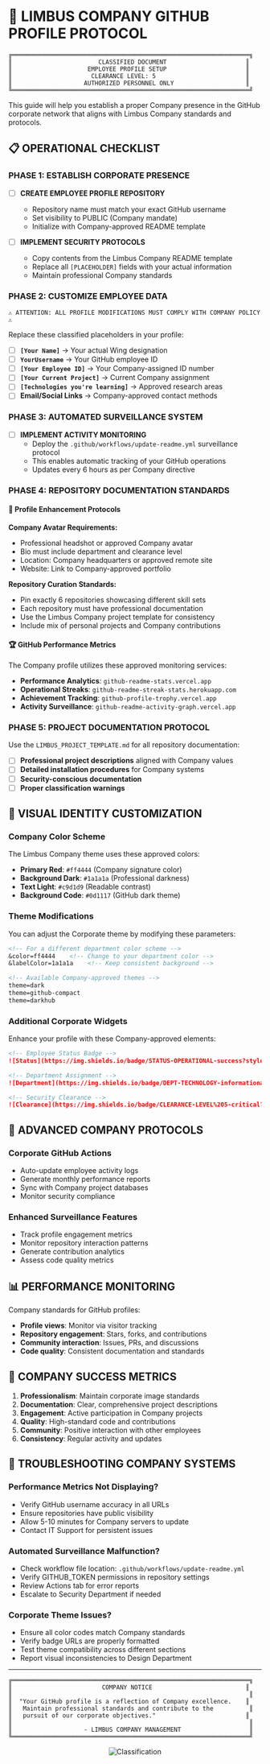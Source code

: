 # 🏢 LIMBUS COMPANY GITHUB PROFILE PROTOCOL

```
╔══════════════════════════════════════════════════════════════════╗
║                        CLASSIFIED DOCUMENT                      ║
║                     EMPLOYEE PROFILE SETUP                      ║
║                      CLEARANCE LEVEL: 5                         ║
║                    AUTHORIZED PERSONNEL ONLY                    ║
╚══════════════════════════════════════════════════════════════════╝
```

This guide will help you establish a proper Company presence in the GitHub corporate network that aligns with Limbus Company standards and protocols.

## 📋 OPERATIONAL CHECKLIST

### PHASE 1: ESTABLISH CORPORATE PRESENCE

- [ ] **CREATE EMPLOYEE PROFILE REPOSITORY**
  - Repository name must match your exact GitHub username
  - Set visibility to PUBLIC (Company mandate)
  - Initialize with Company-approved README template

- [ ] **IMPLEMENT SECURITY PROTOCOLS**
  - Copy contents from the Limbus Company README template
  - Replace all `[PLACEHOLDER]` fields with your actual information
  - Maintain professional Company standards

### PHASE 2: CUSTOMIZE EMPLOYEE DATA

```
⚠️ ATTENTION: ALL PROFILE MODIFICATIONS MUST COMPLY WITH COMPANY POLICY ⚠️
```

Replace these classified placeholders in your profile:

- [ ] **`[Your Name]`** → Your actual Wing designation
- [ ] **`YourUsername`** → Your GitHub employee ID  
- [ ] **`[Your Employee ID]`** → Your Company-assigned ID number
- [ ] **`[Your Current Project]`** → Current Company assignment
- [ ] **`[Technologies you're learning]`** → Approved research areas
- [ ] **Email/Social Links** → Company-approved contact methods

### PHASE 3: AUTOMATED SURVEILLANCE SYSTEM

- [ ] **IMPLEMENT ACTIVITY MONITORING**
  - Deploy the `.github/workflows/update-readme.yml` surveillance protocol
  - This enables automatic tracking of your GitHub operations
  - Updates every 6 hours as per Company directive

### PHASE 4: REPOSITORY DOCUMENTATION STANDARDS

#### 🎯 Profile Enhancement Protocols

**Company Avatar Requirements:**
- Professional headshot or approved Company avatar
- Bio must include department and clearance level
- Location: Company headquarters or approved remote site
- Website: Link to Company-approved portfolio

**Repository Curation Standards:**
- Pin exactly 6 repositories showcasing different skill sets
- Each repository must have professional documentation
- Use the Limbus Company project template for consistency
- Include mix of personal projects and Company contributions

#### 🏆 GitHub Performance Metrics

The Company profile utilizes these approved monitoring services:
- **Performance Analytics**: `github-readme-stats.vercel.app`
- **Operational Streaks**: `github-readme-streak-stats.herokuapp.com`
- **Achievement Tracking**: `github-profile-trophy.vercel.app`
- **Activity Surveillance**: `github-readme-activity-graph.vercel.app`

### PHASE 5: PROJECT DOCUMENTATION PROTOCOL

Use the `LIMBUS_PROJECT_TEMPLATE.md` for all repository documentation:

- [ ] **Professional project descriptions** aligned with Company values
- [ ] **Detailed installation procedures** for Company systems
- [ ] **Security-conscious documentation** 
- [ ] **Proper classification warnings**

## 🎨 VISUAL IDENTITY CUSTOMIZATION

### Company Color Scheme
The Limbus Company theme uses these approved colors:
- **Primary Red**: `#ff4444` (Company signature color)
- **Background Dark**: `#1a1a1a` (Professional darkness)
- **Text Light**: `#c9d1d9` (Readable contrast)
- **Background Code**: `#0d1117` (GitHub dark theme)

### Theme Modifications
You can adjust the Corporate theme by modifying these parameters:

```markdown
<!-- For a different department color scheme -->
&color=ff4444    <!-- Change to your department color -->
&labelColor=1a1a1a    <!-- Keep consistent background -->

<!-- Available Company-approved themes -->
theme=dark
theme=github-compact
theme=darkhub
```

### Additional Corporate Widgets
Enhance your profile with these Company-approved elements:

```markdown
<!-- Employee Status Badge -->
![Status](https://img.shields.io/badge/STATUS-OPERATIONAL-success?style=for-the-badge&labelColor=1a1a1a&color=ff4444)

<!-- Department Assignment -->
![Department](https://img.shields.io/badge/DEPT-TECHNOLOGY-informational?style=for-the-badge&labelColor=1a1a1a&color=666666)

<!-- Security Clearance -->
![Clearance](https://img.shields.io/badge/CLEARANCE-LEVEL%205-critical?style=for-the-badge&labelColor=1a1a1a&color=ff4444)
```

## 🚀 ADVANCED COMPANY PROTOCOLS

### Corporate GitHub Actions
- Auto-update employee activity logs
- Generate monthly performance reports  
- Sync with Company project databases
- Monitor security compliance

### Enhanced Surveillance Features
- Track profile engagement metrics
- Monitor repository interaction patterns
- Generate contribution analytics
- Assess code quality metrics

## 📊 PERFORMANCE MONITORING

Company standards for GitHub profiles:
- **Profile views**: Monitor via visitor tracking
- **Repository engagement**: Stars, forks, and contributions
- **Community interaction**: Issues, PRs, and discussions
- **Code quality**: Consistent documentation and standards

## 🎯 COMPANY SUCCESS METRICS

1. **Professionalism**: Maintain corporate image standards
2. **Documentation**: Clear, comprehensive project descriptions
3. **Engagement**: Active participation in Company projects
4. **Quality**: High-standard code and contributions
5. **Community**: Positive interaction with other employees
6. **Consistency**: Regular activity and updates

## 🔧 TROUBLESHOOTING COMPANY SYSTEMS

### Performance Metrics Not Displaying?
- Verify GitHub username accuracy in all URLs
- Ensure repositories have public visibility
- Allow 5-10 minutes for Company servers to update
- Contact IT Support for persistent issues

### Automated Surveillance Malfunction?
- Check workflow file location: `.github/workflows/update-readme.yml`
- Verify GITHUB_TOKEN permissions in repository settings
- Review Actions tab for error reports
- Escalate to Security Department if needed

### Corporate Theme Issues?
- Ensure all color codes match Company standards
- Verify badge URLs are properly formatted
- Test theme compatibility across different sections
- Report visual inconsistencies to Design Department

---

```
╔══════════════════════════════════════════════════════════════════╗
║                         COMPANY NOTICE                          ║
║                                                                  ║
║  "Your GitHub profile is a reflection of Company excellence.    ║
║   Maintain professional standards and contribute to the          ║
║   pursuit of our corporate objectives."                         ║
║                                                                  ║
║                    - LIMBUS COMPANY MANAGEMENT                   ║
╚══════════════════════════════════════════════════════════════════╝
```

<div align="center">
  <img src="https://img.shields.io/badge/⚠-COMPANY%20CONFIDENTIAL-critical?style=for-the-badge&labelColor=1a1a1a&color=ff4444" alt="Classification" />
</div>
